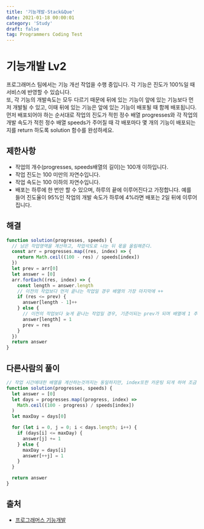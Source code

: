 ```yaml
---
title: '기능개발-Stack&Que'
date: 2021-01-18 00:00:01
category: 'Study'
draft: false
tag: Programmers Coding Test
---
```


# 기능개발 Lv2

프로그래머스 팀에서는 기능 개선 작업을 수행 중입니다. 각 기능은 진도가 100%일 때 서비스에 반영할 수 있습니다.
<br>
또, 각 기능의 개발속도는 모두 다르기 때문에 뒤에 있는 기능이 앞에 있는 기능보다 먼저 개발될 수 있고, 이때 뒤에 있는 기능은 앞에 있는 기능이 배포될 때 함께 배포됩니다.
<br>
먼저 배포되어야 하는 순서대로 작업의 진도가 적힌 정수 배열 progresses와 각 작업의 개발 속도가 적힌 정수 배열 speeds가 주어질 때 각 배포마다 몇 개의 기능이 배포되는지를 return 하도록 solution 함수를 완성하세요.

## 제한사항

- 작업의 개수(progresses, speeds배열의 길이)는 100개 이하입니다.
- 작업 진도는 100 미만의 자연수입니다.
- 작업 속도는 100 이하의 자연수입니다.
- 배포는 하루에 한 번만 할 수 있으며, 하루의 끝에 이루어진다고 가정합니다. 예를 들어 진도율이 95%인 작업의 개발 속도가 하루에 4%라면 배포는 2일 뒤에 이루어집니다.

## 해결

```js
function solution(progresses, speeds) {
  // 남은 작업영역을 계산하고, 작업석도로 나눈 뒤 몫을 올림해준다.
  const arr = progresses.map((res, index) => {
    return Math.ceil((100 - res) / speeds[index])
  })
  let prev = arr[0]
  let answer = [0]
  arr.forEach((res, index) => {
    const length = answer.length
    // 이전의 작업보다 먼저 끝나는 작업일 경우 배열의 가장 마지막에 ++
    if (res <= prev) {
      answer[length - 1]++
    } else {
      // 이전의 작업보다 늦게 끝나는 작업일 경우, 기준이되는 prev가 되며 배열에 1 추가
      answer[length] = 1
      prev = res
    }
  })
  return answer
}
```

## 다른사람의 풀이

```js
// 작업 시간에대한 배열을 계산하는것까지는 동일하지만, index또한 카운팅 되게 하여 조금 더 효율적으로 짜신 듯 하다.
function solution(progresses, speeds) {
  let answer = [0]
  let days = progresses.map((progress, index) =>
    Math.ceil((100 - progress) / speeds[index])
  )
  let maxDay = days[0]

  for (let i = 0, j = 0; i < days.length; i++) {
    if (days[i] <= maxDay) {
      answer[j] += 1
    } else {
      maxDay = days[i]
      answer[++j] = 1
    }
  }

  return answer
}
```

## 출처

- [프로그래머스 기능개발](https://programmers.co.kr/learn/courses/30/lessons/42586)
